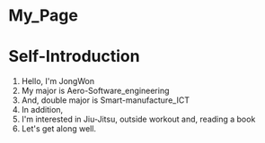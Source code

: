 # My_Page
# Self-Introduction

1. Hello, I'm JongWon
2. My major is Aero-Software_engineering 
3. And, double major is Smart-manufacture_ICT 
4. In addition,
5. I'm interested in Jiu-Jitsu, outside workout and, reading a book
6. Let's get along well.
